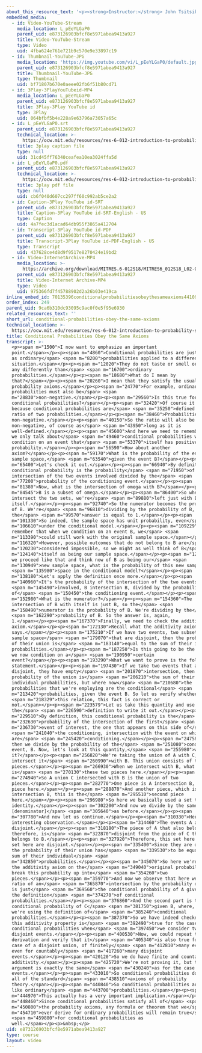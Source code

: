 ```yaml
---
about_this_resource_text: '<p><strong>Instructor:</strong> John Tsitsiklis</p>'
embedded_media:
  - id: Video-YouTube-Stream
    media_location: L_pEeYLGaP0
    parent_uid: e873126903bfcf8e5971abea9413a927
    title: Video-YouTube-Stream
    type: Video
    uid: 4fba624e761e721b9c570e9e33897c19
  - id: Thumbnail-YouTube-JPG
    media_location: 'https://img.youtube.com/vi/L_pEeYLGaP0/default.jpg'
    parent_uid: e873126903bfcf8e5971abea9413a927
    title: Thumbnail-YouTube-JPG
    type: Thumbnail
    uid: bf71807b670e0aeee02fb6f51b80cd71
  - id: 3Play-3PlayYouTubeid-MP4
    media_location: L_pEeYLGaP0
    parent_uid: e873126903bfcf8e5971abea9413a927
    title: 3Play-3Play YouTube id
    type: 3Play
    uid: 064bfbf5b4e228a9e63796a73057a65c
  - id: L_pEeYLGaP0.srt
    parent_uid: e873126903bfcf8e5971abea9413a927
    technical_location: >-
      https://ocw.mit.edu/resources/res-6-012-introduction-to-probability-spring-2018/part-i-the-fundamentals/conditional-probabilities-obey-the-same-axioms/L_pEeYLGaP0.srt
    title: 3play caption file
    type: null
    uid: 31cd45ff76340ceafea10ea3024ffa5d
  - id: L_pEeYLGaP0.pdf
    parent_uid: e873126903bfcf8e5971abea9413a927
    technical_location: >-
      https://ocw.mit.edu/resources/res-6-012-introduction-to-probability-spring-2018/part-i-the-fundamentals/conditional-probabilities-obey-the-same-axioms/L_pEeYLGaP0.pdf
    title: 3play pdf file
    type: null
    uid: cb6f040d607cc297ff60c992ab5ce2a2
  - id: Caption-3Play YouTube id-SRT
    parent_uid: e873126903bfcf8e5971abea9413a927
    title: Caption-3Play YouTube id-SRT-English - US
    type: Caption
    uid: 4a7fec3d1acad64db955f3865a412704
  - id: Transcript-3Play YouTube id-PDF
    parent_uid: e873126903bfcf8e5971abea9413a927
    title: Transcript-3Play YouTube id-PDF-English - US
    type: Transcript
    uid: 437628ce4d8d9f9517e8270424e19bd2
  - id: Video-InternetArchive-MP4
    media_location: >-
      https://archive.org/download/MITRES.6-012S18/MITRES6_012S18_L02-04_300k.mp4
    parent_uid: e873126903bfcf8e5971abea9413a927
    title: Video-Internet Archive-MP4
    type: Video
    uid: 975366fd7f45788902d2a26b03e419ca
inline_embed_id: 70135396conditionalprobabilitiesobeythesameaxioms44109666
order_index: 249
parent_uid: 9ca6b310dc93095c9ac0f0e5f95e6930
related_resources_text: ''
short_url: conditional-probabilities-obey-the-same-axioms
technical_location: >-
  https://ocw.mit.edu/resources/res-6-012-introduction-to-probability-spring-2018/part-i-the-fundamentals/conditional-probabilities-obey-the-same-axioms
title: Conditional Probabilities Obey the Same Axioms
transcript: >-
  <p><span m="1500">I now want to emphasize an important
  point.</span></p><p><span m="4860">Conditional probabilities are just the same
  as ordinary</span> <span m="8200">probabilities applied to a different
  situation.</span></p><p><span m="12020">They do not taste or smell or behave
  any differently than</span> <span m="16700">ordinary
  probabilities.</span></p><p><span m="18680">What do I mean by
  that?</span></p><p><span m="20260">I mean that they satisfy the usual
  probability axioms.</span></p><p><span m="24770">For example, ordinary
  probabilities must also be</span> <span
  m="28830">non-negative.</span></p><p><span m="29560">Is this true for
  conditional probabilities?</span></p><p><span m="32420">Of course it is true,
  because conditional probabilities are</span> <span m="35250">defined as a
  ratio of two probabilities.</span></p><p><span m="38460">Probabilities are
  non-negative.</span></p><p><span m="40150">So the ratio will also be
  non-negative, of course as</span> <span m="43950">long as it is
  well-defined.</span></p><p><span m="45600">And here we need to remember that
  we only talk about</span> <span m="49460">conditional probabilities when we
  condition on an event that</span> <span m="53370">itself has positive
  probability.</span></p><p><span m="56590">How about another
  axiom?</span></p><p><span m="59170">What is the probability of the entire
  sample space,</span> <span m="63540">given the event B?</span></p><p><span
  m="65400">Let's check it out.</span></p><p><span m="66940">By definition, the
  conditional probability is the probability</span> <span m="71950">of the
  intersection of the two events involved divided by the</span> <span
  m="77200">probability of the conditioning event.</span></p><p><span
  m="81380">Now, what is the intersection of omega with B?</span></p><p><span
  m="84545">B is a subset of omega.</span></p><p><span m="86400">So when we
  intersect the two sets, we're</span> <span m="89880">left just with B
  itself.</span></p><p><span m="92740">So the numerator becomes the probability
  of B. We're</span> <span m="96810">dividing by the probability of B, and so
  the</span> <span m="99570">answer is equal to 1.</span></p><p><span
  m="101330">So indeed, the sample space has unit probability, even</span> <span
  m="106610">under the conditional model.</span></p><p><span m="109229">Now,
  remember that when we condition on an event B, we</span> <span
  m="113390">could still work with the original sample space.</span></p><p><span
  m="116320">However, possible outcomes that do not belong to B are</span> <span
  m="120230">considered impossible, so we might as well think of B</span> <span
  m="124140">itself as being our sample space.</span></p><p><span m="127170">If
  we proceed like that and think now of B as being our</span> <span
  m="130949">new sample space, what is the probability of this new sample</span>
  <span m="135980">space in the conditional model?</span></p><p><span
  m="138180">Let's apply the definition once more.</span></p><p><span
  m="140960">It's the probability of the intersection of the two events</span>
  <span m="145490">involved, B intersection B, divided by the probability
  of</span> <span m="150450">the conditioning event.</span></p><p><span
  m="152980">What is the numerator?</span></p><p><span m="154360">The
  intersection of B with itself is just B, so the</span> <span
  m="158490">numerator is the probability of B. We're dividing by the</span>
  <span m="162290">probability of B. So the answer is, again,
  1.</span></p><p><span m="167370">Finally, we need to check the additivity
  axiom.</span></p><p><span m="172130">Recall what the additivity axiom
  says.</span></p><p><span m="175210">If we have two events, two subsets of the
  sample space</span> <span m="179070">that are disjoint, then the probability
  of their union is</span> <span m="183140">equal to the sum of their individual
  probabilities.</span></p><p><span m="187250">Is this going to be the case if
  we now condition on a</span> <span m="190950">certain
  event?</span></p><p><span m="193290">What we want to prove is the following
  statement.</span></p><p><span m="197430">If we take two events that are
  disjoint, they have empty</span> <span m="201870">intersection, then the
  probability of the union is</span> <span m="206210">the sum of their
  individual probabilities, but where now</span> <span m="210680">the
  probabilities that we're employing are the conditional</span> <span
  m="213420">probabilities, given the event B. So let us verify whether</span>
  <span m="218329">this relation, this fact is correct or
  not.</span></p><p><span m="223579">Let us take this quantity and use
  the</span> <span m="226590">definition to write it out.</span></p><p><span
  m="229510">By definition, this conditional probability is the</span> <span
  m="232630">probability of the intersection of the first</span> <span
  m="236730">event of interest, the one that appears on this side of</span>
  <span m="241040">the conditioning, intersection with the event on which we
  are</span> <span m="245420">conditioning.</span></p><p><span m="247580">And
  then we divide by the probability of the</span> <span m="251080">conditioning
  event, B. Now, let's look at this quantity,</span> <span m="255980">what is
  it?</span></p><p><span m="256820">We're taking the union of A with C, and then
  intersect it</span> <span m="260990">with B. This union consists of these two
  pieces.</span></p><p><span m="266930">When we intersect with B, what is left
  is</span> <span m="270130">these two pieces here.</span></p><p><span
  m="274940">So A union C intersected with B is the union of two
  pieces.</span></p><p><span m="282770">One piece is A intersection B, this
  piece here.</span></p><p><span m="288870">And another piece, which is C
  intersection B, this is the</span> <span m="295510">second piece
  here.</span></p><p><span m="296980">So here we basically used a set theoretic
  identity.</span></p><p><span m="302200">And now we divide by the same
  [denominator]</span> <span m="305640">as before.</span></p><p><span
  m="307780">And now let us continue.</span></p><p><span m="310330">Here's an
  interesting observation.</span></p><p><span m="314460">The events A and C are
  disjoint.</span></p><p><span m="318180">The piece of A that also belongs in B,
  therefore, is</span> <span m="322870">disjoint from the piece of C that also
  belongs to B.</span></p><p><span m="327920">Therefore, this set here and that
  set here are disjoint.</span></p><p><span m="335400">Since they are disjoint,
  the probability of their union has</span> <span m="339530">to be equal to the
  sum of their individual</span> <span
  m="342850">probabilities.</span></p><p><span m="345070">So here we're using
  the additivity axiom on the</span> <span m="349040">original probabilities to
  break this probability up into</span> <span m="354260">two
  pieces.</span></p><p><span m="359770">And now we observe that here we have the
  ratio of an</span> <span m="365870">intersection by the probability of B. This
  is just</span> <span m="369560">the conditional probability of A given B using
  the definition</span> <span m="374270">of conditional
  probabilities.</span></p><p><span m="376860">And the second part is the
  conditional probability of C</span> <span m="381750">given B, where, again,
  we're using the definition of</span> <span m="385240">conditional
  probabilities.</span></p><p><span m="387370">So we have indeed checked that
  this additivity property is</span> <span m="392490">true for the case of
  conditional probabilities when</span> <span m="397450">we consider two
  disjoint events.</span></p><p><span m="400530">Now, we could repeat the same
  derivation and verify that it</span> <span m="405340">is also true for the
  case of a disjoint union, of finitely</span> <span m="412810">many events, or
  even for countably</span> <span m="417260">many disjoint
  events.</span></p><p><span m="420120">So we do have finite and countable
  additivity.</span></p><p><span m="425720">We're not proving it, but the
  argument is exactly the same</span> <span m="430240">as for the case of two
  events.</span></p><p><span m="433010">So conditional probabilities do satisfy
  all of the standard</span> <span m="438510">axioms of probability
  theory.</span></p><p><span m="440840">So conditional probabilities are just
  like ordinary</span> <span m="443700">probabilities.</span></p><p><span
  m="444970">This actually has a very important implication.</span></p><p><span
  m="448460">Since conditional probabilities satisfy all of</span> <span
  m="450800">the probability axioms, any formula or theorem that we</span> <span
  m="454710">ever derive for ordinary probabilities will remain true</span>
  <span m="459880">for conditional probabilities as
  well.</span></p><p>&nbsp;</p>
uid: e873126903bfcf8e5971abea9413a927
type: course
layout: video
---
```

